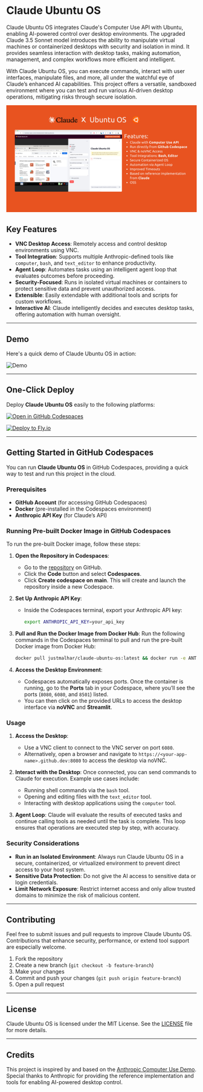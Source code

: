 
# Claude Ubuntu OS

Claude Ubuntu OS integrates Claude's Computer Use API with Ubuntu, enabling AI-powered control over desktop environments. The upgraded Claude 3.5 Sonnet model introduces the ability to manipulate virtual machines or containerized desktops with security and isolation in mind. It provides seamless interaction with desktop tasks, making automation, management, and complex workflows more efficient and intelligent.

With Claude Ubuntu OS, you can execute commands, interact with user interfaces, manipulate files, and more, all under the watchful eye of Claude’s enhanced AI capabilities. This project offers a versatile, sandboxed environment where you can test and run various AI-driven desktop operations, mitigating risks through secure isolation.

![Demo](./demo.png)

## Key Features

- **VNC Desktop Access**: Remotely access and control desktop environments using VNC.
- **Tool Integration**: Supports multiple Anthropic-defined tools like `computer`, `bash`, and `text_editor` to enhance productivity.
- **Agent Loop**: Automates tasks using an intelligent agent loop that evaluates outcomes before proceeding.
- **Security-Focused**: Runs in isolated virtual machines or containers to protect sensitive data and prevent unauthorized access.
- **Extensible**: Easily extendable with additional tools and scripts for custom workflows.
- **Interactive AI**: Claude intelligently decides and executes desktop tasks, offering automation with human oversight.

---

## Demo

Here's a quick demo of Claude Ubuntu OS in action:

![Demo](./demo.gif)

---


## One-Click Deploy

Deploy **Claude Ubuntu OS** easily to the following platforms:

[![Open in GitHub Codespaces](https://github.com/codespaces/badge.svg)](https://github.com/codespaces/new?repository=Justmalhar/claude-ubuntu-os)

[![Deploy to Fly.io](https://fly.io/docs/assets/button.svg)](https://fly.io/launch?url=https://github.com/Justmalhar/claude-ubuntu-os)

<!-- Heroku deploy button (optional) -->
<!-- [![Deploy to Heroku](https://www.herokucdn.com/deploy/button.svg)](https://heroku.com/deploy) -->

---


## Getting Started in GitHub Codespaces

You can run **Claude Ubuntu OS** in GitHub Codespaces, providing a quick way to test and run this project in the cloud.

### Prerequisites

- **GitHub Account** (for accessing GitHub Codespaces)
- **Docker** (pre-installed in the Codespaces environment)
- **Anthropic API Key** (for Claude’s API)

### Running Pre-built Docker Image in GitHub Codespaces

To run the pre-built Docker image, follow these steps:

1. **Open the Repository in Codespaces**:
   - Go to the [repository](https://github.com/Justmalhar/claude-ubuntu-os) on GitHub.
   - Click the **Code** button and select **Codespaces**.
   - Click **Create codespace on main**. This will create and launch the repository inside a new Codespace.

2. **Set Up Anthropic API Key**:
   - Inside the Codespaces terminal, export your Anthropic API key:
     ```bash
     export ANTHROPIC_API_KEY=your_api_key
     ```

3. **Pull and Run the Docker Image from Docker Hub**:
   Run the following commands in the Codespaces terminal to pull and run the pre-built Docker image from Docker Hub:
   ```bash
   docker pull justmalhar/claude-ubuntu-os:latest && docker run -e ANTHROPIC_API_KEY=$ANTHROPIC_API_KEY -p 8080:8080 -p 6080:6080 -p 8501:8501 justmalhar/claude-ubuntu-os:latest
   ```

4. **Access the Desktop Environment**:
   - Codespaces automatically exposes ports. Once the container is running, go to the **Ports** tab in your Codespace, where you’ll see the ports (`8080`, `6080`, and `8501`) listed.
   - You can then click on the provided URLs to access the desktop interface via **noVNC** and **Streamlit**.

### Usage

1. **Access the Desktop**:
   - Use a VNC client to connect to the VNC server on port `6080`.
   - Alternatively, open a browser and navigate to `https://<your-app-name>.github.dev:8080` to access the desktop via noVNC.

2. **Interact with the Desktop**:
   Once connected, you can send commands to Claude for execution. Example use cases include:
   - Running shell commands via the `bash` tool.
   - Opening and editing files with the `text_editor` tool.
   - Interacting with desktop applications using the `computer` tool.

3. **Agent Loop**:
   Claude will evaluate the results of executed tasks and continue calling tools as needed until the task is complete. This loop ensures that operations are executed step by step, with accuracy.


### Security Considerations

- **Run in an Isolated Environment**: Always run Claude Ubuntu OS in a secure, containerized, or virtualized environment to prevent direct access to your host system.
- **Sensitive Data Protection**: Do not give the AI access to sensitive data or login credentials.
- **Limit Network Exposure**: Restrict internet access and only allow trusted domains to minimize the risk of malicious content.

---

## Contributing

Feel free to submit issues and pull requests to improve Claude Ubuntu OS. Contributions that enhance security, performance, or extend tool support are especially welcome.

1. Fork the repository
2. Create a new branch (`git checkout -b feature-branch`)
3. Make your changes
4. Commit and push your changes (`git push origin feature-branch`)
5. Open a pull request

---

## License

Claude Ubuntu OS is licensed under the MIT License. See the [LICENSE](LICENSE) file for more details.

---

## Credits

This project is inspired by and based on the [Anthropic Computer Use Demo](https://github.com/anthropics/anthropic-quickstarts/tree/main/computer-use-demo). Special thanks to Anthropic for providing the reference implementation and tools for enabling AI-powered desktop control.

